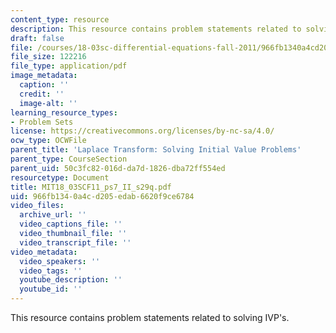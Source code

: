 ```yaml
---
content_type: resource
description: This resource contains problem statements related to solving IVP's.
draft: false
file: /courses/18-03sc-differential-equations-fall-2011/966fb1340a4cd205edab6620f9ce6784_MIT18_03SCF11_ps7_II_s29q.pdf
file_size: 122216
file_type: application/pdf
image_metadata:
  caption: ''
  credit: ''
  image-alt: ''
learning_resource_types:
- Problem Sets
license: https://creativecommons.org/licenses/by-nc-sa/4.0/
ocw_type: OCWFile
parent_title: 'Laplace Transform: Solving Initial Value Problems'
parent_type: CourseSection
parent_uid: 50c3fc82-016d-da7d-1826-dba72ff554ed
resourcetype: Document
title: MIT18_03SCF11_ps7_II_s29q.pdf
uid: 966fb134-0a4c-d205-edab-6620f9ce6784
video_files:
  archive_url: ''
  video_captions_file: ''
  video_thumbnail_file: ''
  video_transcript_file: ''
video_metadata:
  video_speakers: ''
  video_tags: ''
  youtube_description: ''
  youtube_id: ''
---
```

This resource contains problem statements related to solving IVP's.